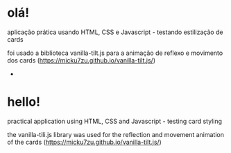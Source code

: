 # olá!

aplicação prática usando HTML, CSS e Javascript - testando estilização de cards

foi usado a biblioteca vanilla-tilt.js para a animação de reflexo e movimento dos cards
(https://micku7zu.github.io/vanilla-tilt.js/)

*
# hello! 

practical application using HTML, CSS and Javascript - testing card styling

the vanilla-tili.js library was used for the reflection and movement animation of the cards
(https://micku7zu.github.io/vanilla-tilt.js/)

